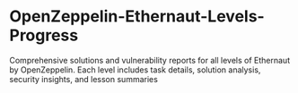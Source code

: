 # OpenZeppelin-Ethernaut-Levels-Progress
Comprehensive solutions and vulnerability reports for all levels of Ethernaut by OpenZeppelin. Each level includes task details, solution analysis, security insights, and lesson summaries
